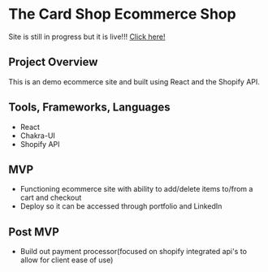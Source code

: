 # The Card Shop Ecommerce Shop

Site is still in progress but it is live!!! [Click here!](https://peaceful-ardinghelli-05e7ea.netlify.app/)

## Project Overview

This is an demo ecommerce site and built using React and the Shopify API.

## Tools, Frameworks, Languages

- React
- Chakra-UI
- Shopify API

## MVP

- Functioning ecommerce site with ability to add/delete items to/from a cart and checkout
- Deploy so it can be accessed through portfolio and LinkedIn

## Post MVP

- Build out payment processor(focused on shopify integrated api's to allow for client ease of use)
